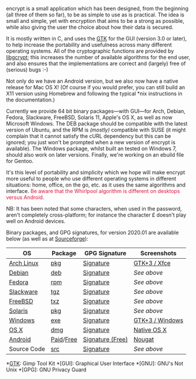 encrypt is a small application which has been designed, from the beginning (all three of them so far), to be as simple to use as is practical. The idea is small and simple, yet with encryption that aims to be a strong as possible, while also giving the user the choice about how their data is secured.

It is mostly written in C, and uses the [GTK][] for the GUI (version 3.0 or later), to help increase the portability and usefulness across many different operating systems. All of the cryptographic functions are provided by [libgcrypt][]; this increases the number of available algorithms for the end user, and also ensures that the implementations are correct and (largely) free of (serious) bugs :-)

Not only do we have an Android version, but we also now have a native release for Mac OS X! (Of course if you would prefer, you can still build an X11 version using Homebrew and following the typical *nix instructions in the documentation.)

Currently we provide 64 bit binary packages&mdash;with GUI&mdash;for Arch, Debian, Fedora, Slackware, FreeBSD, Solaris 11, Apple's OS X, as well as now Microsoft Windows. The DEB package should be compatible with the latest version of Ubuntu, and the RPM is _(mostly)_ compatible with SUSE (it might complain that it cannot satisfy the cURL dependency but this can be ignored; you just won't be prompted when a new version of encrypt is available). The Windows package, whilst built an tested on Windows 7, should also work on later versions.  Finally, we're working on an ebuild file for Gentoo.

It's this level of portability and simplicity which we hope will make encrypt more useful to people who use different operating systems in different situations: home, office, on the go, etc. as it uses the same algorithms and interface. <span style="color:#dc143c;">Be aware that the Whirlpool algorithm is different on desktops versus Android.</span>

NB: It has been noted that some characters, when used in the password, aren't completely cross-platform; for instance the character £ doesn't play well on Android devices.

Binary packages, and GPG signatures, for version 2020.01 are available below (as well as at [Sourceforge]):

|OS|Package|GPG Signature|Screenshots|
|-|-|-|-|
|[Arch Linux]|[pkg][ap]|[Signature][ag]|[GTK+3 / Xfce][as]|
|[Debian]|[deb][dp]|[Signature][dg]|_See above_|
|[Fedora]|[rpm][fp]|[Signature][fg]|_See above_|
|[Slackware]|[tgz][kp]|[Signature][kg]|_See above_|
|[FreeBSD]|[txz][bp]|[Signature][bg]|_See above_|
|[Solaris]|[pkg][sp]|[Signature][sg]|_See above_|
|[Windows]|[exe][wp]|[Signature][wg]|[GTK+3 / Windows][ws]|
|[OS X]|[dmg][xp]|[Signature][xg]|[Native OS X][xs]|
|[Android]|[Paid][mp]/[Free][gp]|[Signature (Free)][gg]|[Nougat][ms]|
|Source Code|[src][rp]|[Signature][rg]|_See above_|

[GTK]: http://www.gtk.org
[libgcrypt]: http://www.gnu.org/software/libgcrypt/
[Android]: http://www.android.com
[SourceForge.net]: http://sourceforge.net
[Homebrew]: http://mxcl.github.com/homebrew/
[Xcode]: https://developer.apple.com/xcode/
[Sourceforge]: https://sourceforge.net/projects/encrypt/

[Arch Linux]: http://www.archlinux.org
[ap]: /downloads/encrypt/2020.01/encrypt-2020.01-1-x86_64.pkg.tar.xz
[ag]: /downloads/encrypt/2020.01/encrypt-2020.01-1-x86_64.pkg.tar.xz.asc
[as]: /src/encrypt/pixmaps/screenshot_linux_idle.png

[Debian]: http://www.debian.org
[dp]: /downloads/encrypt/2020.01/encrypt-2020.01-1_amd64.deb
[dg]: /downloads/encrypt/2020.01/encrypt-2020.01-1_amd64.deb.asc

[Fedora]: http://fedoraproject.org
[fp]: /downloads/encrypt/2020.01/encrypt-2020.01-1.x86_64.rpm
[fg]: /downloads/encrypt/2020.01/encrypt-2020.01-1.x86_64.rpm.asc

[Slackware]: http://http://www.slackware.com
[kp]: /downloads/encrypt/2020.01/encrypt-2020.01-x86_64-1aa.tgz
[kg]: /downloads/encrypt/2020.01/encrypt-2020.01-x86_64-1aa.tgz.asc

[FreeBSD]: https://www.freebsd.org
[bp]: /downloads/encrypt/2020.01/encrypt-2020.01-x86_64.txz
[bg]: /downloads/encrypt/2020.01/encrypt-2020.01-x86_64.txz.asc

[Solaris]: https://www.oracle.com/solaris/solaris11/
[sp]: /downloads/encrypt/2020.01/encrypt-2020.01.pkg
[sg]: /downloads/encrypt/2020.01/encrypt-2020.01.pkg.asc

[Windows]: https://www.microsoft.com
[wp]: /downloads/encrypt/2020.01/encrypt-2020.01-install.exe
[wg]: /downloads/encrypt/2020.01/encrypt-2020.01-install.exe.asc
[ws]: /src/encrypt/pixmaps/screenshot_windows_idle.png

[mp]: https://market.android.com/details?id=net.albinoloverats.android.encrypt
[ms]: /src/encrypt/pixmaps/screenshot_android_idle.png
[gp]: /downloads/encrypt/2020.01/encrypt-2020.01-free.apk
[gg]: /downloads/encrypt/2020.01/encrypt-2020.01-free.apk.asc

[OS X]: https://www.apple.com
[xp]: /downloads/encrypt/2020.01/encrypt-2020.01.dmg
[xg]: /downloads/encrypt/2020.01/encrypt-2020.01.dmg.asc
[xs]: /src/encrypt/pixmaps/screenshot_macosx_idle.png

[rp]: /downloads/encrypt/2020.01/encrypt-2020.01.tar.xz
[rg]: /downloads/encrypt/2020.01/encrypt-2020.01.tar.xz.asc

[qr]: https://qrcode.kaywa.com/img.php?s=2&d=https%3A%2F%2Fmarket.android.com%2Fdetails%3Fid%3Dnet.albinoloverats.android.encrypt

*[GTK]: Gimp Tool Kit
*[GUI]: Graphical User Interface
*[GNU]: GNU's Not Unix
*[GPG]: GNU Privacy Guard
